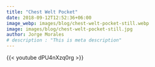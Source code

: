 ```yaml
---
title: "Chest Welt Pocket"
date: 2018-09-12T12:52:36+06:00
image_webp: images/blog/chest-welt-pocket-still.webp
image: images/blog/chest-welt-pocket-still.jpg
author: Jorge Morales
# description : "This is meta description"
---
```


{{< youtube dPU4nXzq0rg >}}
